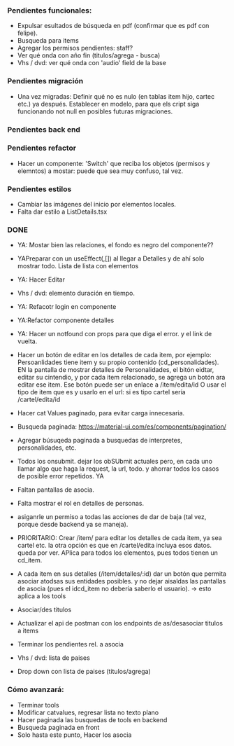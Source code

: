 ### Pendientes funcionales:
- Expulsar esultados de búsqueda en pdf (confirmar que es pdf con felipe).
- Busqueda para items
- Agregar los permisos pendientes: staff?
- Ver qué onda con año fin (titulos/agrega - busca)
- Vhs / dvd: ver qué onda con 'audio' field de la base

### Pendientes migración
- Una vez migradas: Definir qué no es nulo (en tablas item hijo, cartec etc.) ya después. Establecer en modelo, para que els cript siga funcionando not null en posibles futuras migraciones.

### Pendientes back end


### Pendientes refactor
- Hacer un componente: 'Switch' que reciba los objetos (permisos y elemntos) a mostar: puede que sea muy confuso, tal vez.


### Pendientes estilos
- Cambiar las imágenes del inicio por elementos locales.
- Falta dar estilo a ListDetails.tsx

### DONE
- YA: Mostar bien las relaciones, el fondo es negro del componente??
- YAPreparar con un useEffect(,[]) al llegar a Detalles y de ahí solo mostrar todo. Lista de lista con elementos
- YA: Hacer Editar
- Vhs / dvd: elemento duración en tiempo.

- YA: Refacotr login en componente

- YA:Refactor componente detalles
- YA: Hacer un notfound con props para que diga el error. y el link de vuelta. 
- Hacer un botón de editar en los detalles de cada item, por ejemplo: Persoanlidades tiene item y su propio contenido (cd_personalidades).
  EN la pantalla de mostrar detalles de Personalidades, el bitón eidtar, editar su cintendio, y por cada item relacionado, se agrega un botón ara editar ese item. Ese botón puede ser un enlace a /item/edita/id O usar el tipo de item que es y usarlo en el url: si es tipo cartel sería 
  /cartel/edita/id
- Hacer cat Values paginado, para evitar carga innecesaria.
- Busqueda paginada: https://material-ui.com/es/components/pagination/
- Agregar búsuqeda paginada a busquedas de interpretes, personalidades, etc.
- Todos los onsubmit. dejar los obSUbmit actuales pero, en cada uno llamar algo que haga la request, la url, todo. y ahorrar todos los casos de posible error repetidos. YA
- Faltan pantallas de asocia.
- Falta mostrar el rol en detalles de personas.
- asiganrle un permiso a todas las acciones de dar de baja (tal vez, porque desde backend ya se maneja).
- PRIORITARIO: Crear /item/ para editar los detalles de cada item, ya sea cartel etc. la otra opción es que en /cartel/edita incluya esos datos. queda por ver. APlica para todos los elementos, pues todos tienen un cd_item.
- A cada item en sus detalles (/item/detalles/:id) dar un botón que permita asociar atodsas sus entidades posibles. y no dejar aisaldas las pantallas de asocia (pues el idcd_item no debería saberlo el usuario). -> esto aplica a los tools
- Asociar/des titulos
- Actualizar el api de postman con los endpoints de as/desasociar titulos a items
- Terminar los pendientes rel. a asocia
- Vhs / dvd: lista de paises
- Drop down con lista de paises (titulos/agrega)

### Cómo avanzará:
- Terminar tools
- Modificar catvalues, regresar lista no texto plano
- Hacer paginada las busquedas de tools en backend
- Busqueda paginada en front
- Solo hasta este punto, Hacer los asocia
